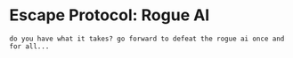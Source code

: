 # Escape Protocol: Rogue AI
`do you have what it takes? go forward to defeat the rogue ai once and for all...`
